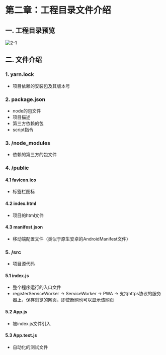 # 第二章：工程目录文件介绍

## 一. 工程目录预览

![2-1](https://s2.ax1x.com/2020/02/21/3n8KBj.th.png)

## 二. 文件介绍
### 1. yarn.lock
* 项目依赖的安装包及其版本号

### 2. package.json
* node的包文件
* 项目描述
* 第三方依赖的包
* script指令

### 3. /node_modules
* 依赖的第三方的包文件

### 4. /public

#### 4.1 favicon.ico
* 标签栏图标

#### 4.2 index.html
* 项目的html文件

#### 4.3 manifest.json
* 移动端配置文件（类似于原生安卓的AndroidManifest文件）

### 5. /src
* 项目源代码

#### 5.1 index.js
* 整个程序运行的入口文件
* registerServiceWorker -> ServiceWorker -> PWA -> 支持https协议的服务器上，保存浏览的网页，即使断网也可以显示该网页

#### 5.2 App.js
* 被index.js文件引入

#### 5.3 App.text.js
* 自动化的测试文件







<ad/>
<comment/>